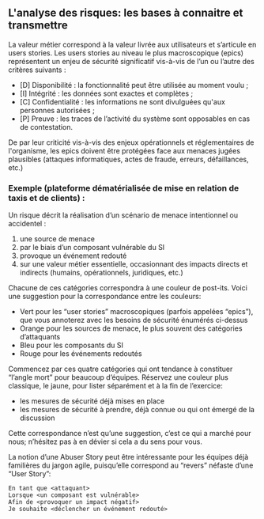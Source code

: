 ## L'analyse des risques: les bases à connaitre et transmettre

La valeur métier correspond à la valeur livrée aux utilisateurs et s’articule en users stories. Les users stories au niveau le plus macroscopique (epics) représentent un enjeu de sécurité significatif vis-à-vis de l’un ou l’autre des critères suivants :
-  [D] Disponibilité : la fonctionnalité peut être utilisée au moment voulu ;
-  [I] Intégrité : les données sont exactes et complètes ;
-  [C] Confidentialité : les informations ne sont divulguées qu'aux personnes autorisées ; 
 - [P] Preuve : les traces de l’activité du système sont opposables en cas de contestation.

De par leur criticité vis-à-vis des enjeux opérationnels et réglementaires de l'organisme, les epics doivent être protégées face aux menaces jugées plausibles (attaques informatiques, actes de fraude, erreurs, défaillances, etc.)

### Exemple (plateforme dématérialisée de mise en relation de taxis et de clients) :

Un risque décrit la réalisation d’un scénario de menace intentionnel ou accidentel :
1. une source de menace
2. par le biais d’un composant vulnérable du SI
3. provoque un événement redouté
4. sur une valeur métier essentielle, occasionnant des impacts directs et indirects (humains, opérationnels, juridiques, etc.)

Chacune de ces catégories correspondra à une couleur de post-its. Voici une suggestion pour la correspondance entre les couleurs:
- Vert pour les “user stories” macroscopiques (parfois appelées “epics”), que vous annoterez avec les besoins de sécurité énumérés ci-dessus
- Orange pour les sources de menace, le plus souvent des catégories d’attaquants
- Bleu pour les composants du SI
- Rouge pour les événements redoutés

Commencez par ces quatre catégories qui ont tendance à constituer “l’angle mort” pour beaucoup d’équipes. Réservez une couleur plus classique, le jaune, pour lister séparément et à la fin de l’exercice:
- les mesures de sécurité déjà mises en place
- les mesures de sécurité à prendre, déjà connue ou qui ont émergé de la discussion

Cette correspondance n’est qu’une suggestion, c’est ce qui a marché pour nous; n’hésitez pas à en dévier si cela a du sens pour vous.

La notion d’une Abuser Story peut être intéressante pour les équipes déjà familières du jargon agile, puisqu’elle correspond au “revers” néfaste d’une “User Story”:

```
En tant que <attaquant>
Lorsque <un composant est vulnérable>
Afin de <provoquer un impact négatif>
Je souhaite <déclencher un événement redouté>
```
